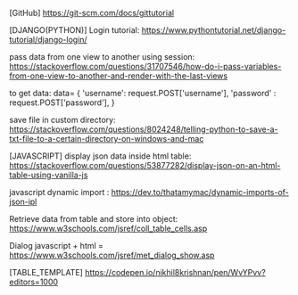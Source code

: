 [GitHub]
https://git-scm.com/docs/gittutorial

[DJANGO(PYTHON)]
Login tutorial: https://www.pythontutorial.net/django-tutorial/django-login/

pass data from one view to another using session: https://stackoverflow.com/questions/31707546/how-do-i-pass-variables-from-one-view-to-another-and-render-with-the-last-views

to get data:
 data= 
{
    'username': request.POST['username'],
    'password' : request.POST['password'],
}

save file in custom directory: https://stackoverflow.com/questions/8024248/telling-python-to-save-a-txt-file-to-a-certain-directory-on-windows-and-mac


[JAVASCRIPT]
display json data inside html table: https://stackoverflow.com/questions/53877282/display-json-on-an-html-table-using-vanilla-js

javascript dynamic import : https://dev.to/thatamymac/dynamic-imports-of-json-ipl

Retrieve data from table and store into object: https://www.w3schools.com/jsref/coll_table_cells.asp

Dialog javascript + html = https://www.w3schools.com/jsref/met_dialog_show.asp

[TABLE_TEMPLATE]
https://codepen.io/nikhil8krishnan/pen/WvYPvv?editors=1000